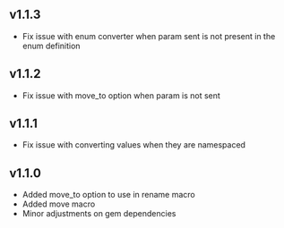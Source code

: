 ## v1.1.3
* Fix issue with enum converter when param sent is not present in the
  enum definition

## v1.1.2
* Fix issue with move_to option when param is not sent

## v1.1.1
* Fix issue with converting values when they are namespaced

## v1.1.0
* Added move_to option to use in rename macro
* Added move macro
* Minor adjustments on gem dependencies
